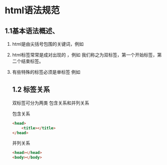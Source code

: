 # html语法规范

## 1.1基本语法概述、

1. html是由尖括号包围的关键词，例如<html>

2. html标签常常是成对出现的 ，例如 <html>  </html>我们称之为双标签，第一个开始标签，第二个结束标签。

3. 有些特殊的标签必须是单标签 例如</br>

   ## 1.2 标签关系

   双标签可分为两类 包含关系和并列关系

   包含关系

   ```html
   <head>
       <title></title>
   </head>
   ```

   并列关系

   ```html
   <head></head>
   <body></body>
   ```

   